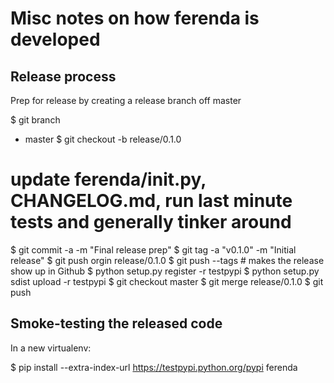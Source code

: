 Misc notes on how ferenda is developed
======================================

Release process
---------------

Prep for release by creating a release branch off master

$ git branch
* master
$ git checkout -b release/0.1.0
# update ferenda/__init__.py, CHANGELOG.md, run last minute tests and generally tinker around
$ git commit -a -m "Final release prep"
$ git tag -a "v0.1.0" -m "Initial release"
$ git push orgin release/0.1.0
$ git push --tags # makes the release show up in Github
$ python setup.py register -r testpypi
$ python setup.py sdist upload -r testpypi
$ git checkout master
$ git merge release/0.1.0
$ git push


Smoke-testing the released code
-------------------------------

In a new virtualenv:

$ pip install --extra-index-url https://testpypi.python.org/pypi ferenda

